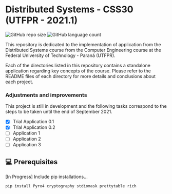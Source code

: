 # Distributed Systems - CSS30 (UTFPR - 2021.1)

![GitHub repo size](https://img.shields.io/github/repo-size/mglucas/SD?style=for-the-badge)
![GitHub language count](https://img.shields.io/github/languages/count/mglucas/SD?style=for-the-badge)

This repository is dedicated to the implementation of application from the Distributed Systems course from the Computer Engineering course at the Federal University of Technology - Paraná (UTFPR).

Each of the directories listed in this repository contains a standalone application regarding key concepts of the course. Please refer to the README files of each directory for more details and conclusions about each project.

### Adjustments and improvements

This project is still in development and the following tasks correspond to the steps to be taken until the end of September 2021.

- [x] Trial Application 0.1
- [x] Trial Application 0.2
- [ ] Application 1
- [ ] Application 2
- [ ] Application 3

## 💻 Prerequisites

[In Progress] Include pip installations...

```
pip install Pyro4 cryptography stdiomask prettytable rich
```